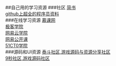 ##自己用的学习资源
###社区
[简书](http://www.jianshu.com)</br>
[github上超全的程序员资料](https://github.com/vhf/free-programming-books/blob/master/free-programming-books-zh.md)</br>
###在线学习资源
[慕课网](http://www.imooc.com/course/list)</br>
[极客学院](http://www.jikexueyuan.com)</br>
[网易云学院](http://study.163.com)</br>
[网易公开课](http://open.163.com)</br>
[51CT0学院](http://edu.51cto.com)</br>
###源码和UI资源
[泰斗社区,游戏源码与资源分享社区](http://www.taidous.com)</br>
[ 9秒社区,游戏源码社区](http://www.9miao.com)</br>

